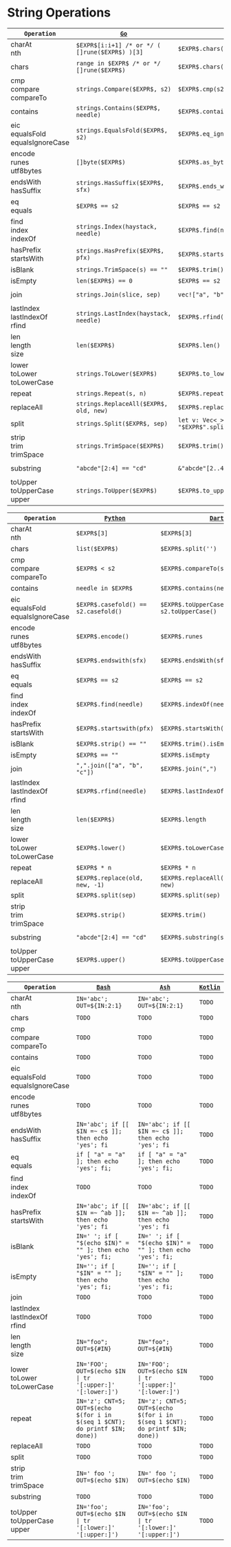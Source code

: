 # String Operations

|`Operation`|[`Go`](https://go.dev/)|[`Rust`](https://www.rust-lang.org/)|[`Java`](https://docs.oracle.com/javase/8/docs/technotes/guides/language/)|
|---|---|---|---|
|charAt<br/>nth|`$EXPR$[i:i+1] /* or */ ( []rune($EXPR$) )[3]`|`$EXPR$.chars().nth(3)`|`$EXPR$.charAt(3)`|
|chars|`range in $EXPR$ /* or */ []rune($EXPR$)`|`$EXPR$.chars()`|`$EXPR$.toCharArray()`|
|cmp<br/>compare<br/>compareTo|`strings.Compare($EXPR$, s2)`|`$EXPR$.cmp(s2) == Ordering::Less`|`$EXPR$.compareTo(s2)`|
|contains|`strings.Contains($EXPR$, needle)`|`$EXPR$.contains(needle)`|`$EXPR$.contains(needle)`|
|eic<br/>equalsFold<br/>equalsIgnoreCase|`strings.EqualsFold($EXPR$, s2)`|`$EXPR$.eq_ignore_ascii_case(&s2)`|`$EXPR$.equalsIgnoreCase(s2)`|
|encode<br/>runes<br/>utf8bytes|`[]byte($EXPR$)`|`$EXPR$.as_bytes()`|`$EXPR$.getBytes("UTF8")`|
|endsWith<br/>hasSuffix|`strings.HasSuffix($EXPR$, sfx)`|`$EXPR$.ends_with(sfx)`|`$EXPR$.endsWith(sfx)`|
|eq<br/>equals|`$EXPR$ == s2`|`$EXPR$ == s2`|`$EXPR$.equals(s2)`|
|find<br/>index<br/>indexOf|`strings.Index(haystack, needle)`|`$EXPR$.find(needle)`|`$EXPR$.indexOf(needle)`|
|hasPrefix<br/>startsWith|`strings.HasPrefix($EXPR$, pfx)`|`$EXPR$.starts_with(pfx)`|`$EXPR$.startsWith(pfx)`|
|isBlank|`strings.TrimSpace(s) == ""`|`$EXPR$.trim() == ""`|`$EXPR$.isBlank()`|
|isEmpty|`len($EXPR$) == 0`|`$EXPR$ == s2`|`$EXPR$.isEmpty`|
|join|`strings.Join(slice, sep)`|`vec!["a", "b", "c"].join(sep)`|`String.join(sep, List.of("a", "b", "c"))`|
|lastIndex<br/>lastIndexOf<br/>rfind|`strings.LastIndex(haystack, needle)`|`$EXPR$.rfind(needle)`|`$EXPR$.lastIndexOf(needle)`|
|len<br/>length<br/>size|`len($EXPR$)`|`$EXPR$.len()`|`$EXPR$.length()`|
|lower<br/>toLower<br/>toLowerCase|`strings.ToLower($EXPR$)`|`$EXPR$.to_lowercase()`|`$EXPR$.toLowerCase(Locale.ROOT)`|
|repeat|`strings.Repeat(s, n)`|`$EXPR$.repeat(n)`|`$EXPR$.repeat(n)`|
|replaceAll|`strings.ReplaceAll($EXPR$, old, new)`|`$EXPR$.replace(old, new)`|`$EXPR$.replaceAll(old, new)`|
|split|`strings.Split($EXPR$, sep)`|`let v: Vec<_> = "$EXPR$".split(sep).collect()`|`$EXPR$.split(sep, 0)`|
|strip<br/>trim<br/>trimSpace|`strings.TrimSpace($EXPR$)`|`$EXPR$.trim()`|`$EXPR$.strip()`|
|substring|`"abcde"[2:4] == "cd"`|`&"abcde"[2..4] == "cd"`|`"abcde".substring(2, 4).equals("cd")`|
|toUpper<br/>toUpperCase<br/>upper|`strings.ToUpper($EXPR$)`|`$EXPR$.to_uppercase()`|`$EXPR$.toUpperCase(Locale.ROOT)`|


|`Operation`|[`Python`](https://www.python.org/)|[`Dart`](https://dart.dev/)|[`Ts`](https://www.typescriptlang.org/)|
|---|---|---|---|
|charAt<br/>nth|`$EXPR$[3]`|`$EXPR$[3]`|`$EXPR$[3]`|
|chars|`list($EXPR$)`|`$EXPR$.split('')`|`$EXPR$.split('')`|
|cmp<br/>compare<br/>compareTo|`$EXPR$ < s2`|`$EXPR$.compareTo(s2)`|`$EXPR$.localeCompare(s2)`|
|contains|`needle in $EXPR$`|`$EXPR$.contains(needle)`|`$EXPR$.indexOf(needle) > -1`|
|eic<br/>equalsFold<br/>equalsIgnoreCase|`$EXPR$.casefold() == s2.casefold()`|`$EXPR$.toUpperCase() == s2.toUpperCase()`|`$EXPR$.toUpperCase() === s2.toUpperCase()`|
|encode<br/>runes<br/>utf8bytes|`$EXPR$.encode()`|`$EXPR$.runes`|`new TextEncoder().encode($EXPR$)`|
|endsWith<br/>hasSuffix|`$EXPR$.endswith(sfx)`|`$EXPR$.endsWith(sfx)`|`$EXPR$.endsWith(sfx)`|
|eq<br/>equals|`$EXPR$ == s2`|`$EXPR$ == s2`|`$EXPR$ === s2`|
|find<br/>index<br/>indexOf|`$EXPR$.find(needle)`|`$EXPR$.indexOf(needle)`|`$EXPR$.indexOf(needle)`|
|hasPrefix<br/>startsWith|`$EXPR$.startswith(pfx)`|`$EXPR$.startsWith(pfx)`|`$EXPR$.startsWith(pfx)`|
|isBlank|`$EXPR$.strip() == ""`|`$EXPR$.trim().isEmpty`|`$EXPR$.trim() === ""`|
|isEmpty|`$EXPR$ == ""`|`$EXPR$.isEmpty`|`$EXPR$ === ""`|
|join|`",".join(["a", "b", "c"])`|`$EXPR$.join(",")`|`["a", "b", "c"].join(sep)`|
|lastIndex<br/>lastIndexOf<br/>rfind|`$EXPR$.rfind(needle)`|`$EXPR$.lastIndexOf(needle)`|`$EXPR$.lastIndexOf(needle)`|
|len<br/>length<br/>size|`len($EXPR$)`|`$EXPR$.length`|`$EXPR$.length`|
|lower<br/>toLower<br/>toLowerCase|`$EXPR$.lower()`|`$EXPR$.toLowerCase()`|`$EXPR$.toLowerCase()`|
|repeat|`$EXPR$ * n`|`$EXPR$ * n`|`$EXPR$.repeat(n)`|
|replaceAll|`$EXPR$.replace(old, new, -1)`|`$EXPR$.replaceAll(RegExp(r'ab'), new)`|`$EXPR$.replaceAll(old, new)`|
|split|`$EXPR$.split(sep)`|`$EXPR$.split(sep)`|`$EXPR$.split(sep)`|
|strip<br/>trim<br/>trimSpace|`$EXPR$.strip()`|`$EXPR$.trim()`|`$EXPR$.trim()`|
|substring|`"abcde"[2:4] == "cd"`|`$EXPR$.substring(start, end)`|`"abcde".substring(2,4) === "cd"`|
|toUpper<br/>toUpperCase<br/>upper|`$EXPR$.upper()`|`$EXPR$.toUpperCase()`|`$EXPR$.toUpperCase()`|


|`Operation`|[`Bash`](https://www.gnu.org/software/bash/)|[`Ash`](https://en.wikipedia.org/wiki/Almquist_shell)|[`Kotlin`](https://kotlinlang.org/)|
|---|---|---|---|
|charAt<br/>nth|`IN='abc'; OUT=${IN:2:1}`|`IN='abc'; OUT=${IN:2:1}`|`TODO`|
|chars|`TODO`|`TODO`|`TODO`|
|cmp<br/>compare<br/>compareTo|`TODO`|`TODO`|`TODO`|
|contains|`TODO`|`TODO`|`TODO`|
|eic<br/>equalsFold<br/>equalsIgnoreCase|`TODO`|`TODO`|`TODO`|
|encode<br/>runes<br/>utf8bytes|`TODO`|`TODO`|`TODO`|
|endsWith<br/>hasSuffix|`IN='abc'; if [[ $IN =~ c$ ]]; then echo 'yes'; fi`|`IN='abc'; if [[ $IN =~ c$ ]]; then echo 'yes'; fi`|`TODO`|
|eq<br/>equals|`if [ "a" = "a" ]; then echo 'yes'; fi;`|`if [ "a" = "a" ]; then echo 'yes'; fi;`|`TODO`|
|find<br/>index<br/>indexOf|`TODO`|`TODO`|`TODO`|
|hasPrefix<br/>startsWith|`IN='abc'; if [[ $IN =~ ^ab ]]; then echo 'yes'; fi`|`IN='abc'; if [[ $IN =~ ^ab ]]; then echo 'yes'; fi`|`TODO`|
|isBlank|`IN=' '; if [ "$(echo $IN)" = "" ]; then echo 'yes'; fi;`|`IN=' '; if [ "$(echo $IN)" = "" ]; then echo 'yes'; fi;`|`TODO`|
|isEmpty|`IN=''; if [ "$IN" = "" ]; then echo 'yes'; fi;`|`IN=''; if [ "$IN" = "" ]; then echo 'yes'; fi;`|`TODO`|
|join|`TODO`|`TODO`|`TODO`|
|lastIndex<br/>lastIndexOf<br/>rfind|`TODO`|`TODO`|`TODO`|
|len<br/>length<br/>size|`IN="foo"; OUT=${#IN}`|`IN="foo"; OUT=${#IN}`|`TODO`|
|lower<br/>toLower<br/>toLowerCase|`IN='FOO'; OUT=$(echo $IN \| tr '[:upper:]' '[:lower:]')`|`IN='FOO'; OUT=$(echo $IN \| tr '[:upper:]' '[:lower:]')`|`TODO`|
|repeat|`IN='z'; CNT=5; OUT=$(echo $(for i in $(seq 1 $CNT); do printf $IN; done))`|`IN='z'; CNT=5; OUT=$(echo $(for i in $(seq 1 $CNT); do printf $IN; done))`|`TODO`|
|replaceAll|`TODO`|`TODO`|`TODO`|
|split|`TODO`|`TODO`|`TODO`|
|strip<br/>trim<br/>trimSpace|`IN=' foo '; OUT=$(echo $IN)`|`IN=' foo '; OUT=$(echo $IN)`|`TODO`|
|substring|`TODO`|`TODO`|`TODO`|
|toUpper<br/>toUpperCase<br/>upper|`IN='foo'; OUT=$(echo $IN \| tr '[:lower:]' '[:upper:]')`|`IN='foo'; OUT=$(echo $IN \| tr '[:lower:]' '[:upper:]')`|`TODO`|


